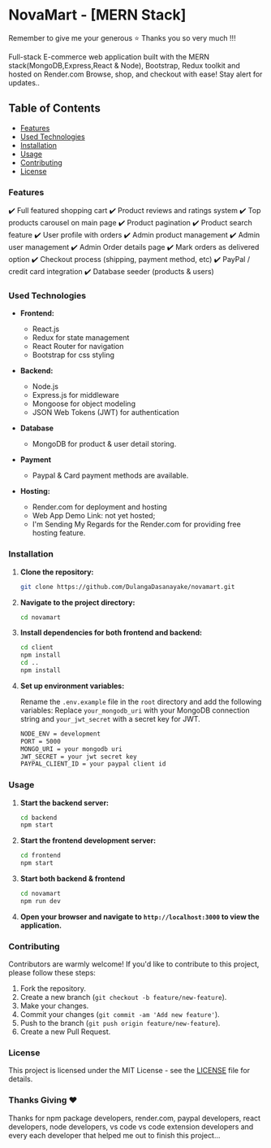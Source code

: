 # NovaMart - [MERN Stack]

Remember to give me your generous ⭐ Thanks you so very much !!!

Full-stack E-commerce web application built with the MERN stack(MongoDB,Express,React & Node), Bootstrap, Redux toolkit and hosted on Render.com Browse, shop, and checkout with ease! Stay alert for updates..

## Table of Contents

- [Features](#features)
- [Used Technologies](#used-technologies)
- [Installation](#installation)
- [Usage](#usage)
- [Contributing](#contributing)
- [License](#license)

### Features

✔️ Full featured shopping cart
✔️ Product reviews and ratings system
✔️ Top products carousel on main page
✔️ Product pagination
✔️ Product search feature
✔️ User profile with orders
✔️ Admin product management
✔️ Admin user management
✔️ Admin Order details page
✔️ Mark orders as delivered option
✔️ Checkout process (shipping, payment method, etc)
✔️ PayPal / credit card integration
✔️ Database seeder (products & users)

### Used Technologies

- **Frontend:**

  - React.js
  - Redux for state management
  - React Router for navigation
  - Bootstrap for css styling

- **Backend:**

  - Node.js
  - Express.js for middleware
  - Mongoose for object modeling
  - JSON Web Tokens (JWT) for authentication

- **Database**

  - MongoDB for product & user detail storing.

- **Payment**

  - Paypal & Card payment methods are available.

- **Hosting:**

  - Render.com for deployment and hosting
  - Web App Demo Link: not yet hosted;
  - I'm Sending My Regards for the Render.com for providing free hosting feature.

### Installation

1. **Clone the repository:**

   ```bash
   git clone https://github.com/DulangaDasanayake/novamart.git
   ```

2. **Navigate to the project directory:**

   ```bash
   cd novamart
   ```

3. **Install dependencies for both frontend and backend:**

   ```bash
   cd client
   npm install
   cd ..
   npm install
   ```

4. **Set up environment variables:**

   Rename the `.env.example` file in the `root` directory and add the following variables:
   Replace `your_mongodb_uri` with your MongoDB connection string and `your_jwt_secret` with a secret key for JWT.

   ```bash
   NODE_ENV = development
   PORT = 5000
   MONGO_URI = your mongodb uri
   JWT_SECRET = your jwt secret key
   PAYPAL_CLIENT_ID = your paypal client id
   ```

### Usage

1. **Start the backend server:**

   ```bash
   cd backend
   npm start
   ```

2. **Start the frontend development server:**

   ```bash
   cd frontend
   npm start
   ```

3. **Start both backend & frontend**

   ```bash
   cd novamart
   npm run dev
   ```

4. **Open your browser and navigate to `http://localhost:3000` to view the application.**

### Contributing

Contributors are warmly welcome! If you'd like to contribute to this project, please follow these steps:

1. Fork the repository.
2. Create a new branch (`git checkout -b feature/new-feature`).
3. Make your changes.
4. Commit your changes (`git commit -am 'Add new feature'`).
5. Push to the branch (`git push origin feature/new-feature`).
6. Create a new Pull Request.

### License

This project is licensed under the MIT License - see the [LICENSE](LICENSE) file for details.

### Thanks Giving ❤️

Thanks for npm package developers, render.com, paypal developers, react developers, node developers, vs code
vs code extension developers and every each developer that helped me out to finish this project...
